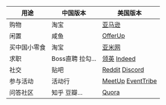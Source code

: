 | 用途         | 中国版本         | 美国版本                                                     |
| ------------ | ---------------- | ------------------------------------------------------------ |
| 购物         | 淘宝             | [亚马逊](https://www.amazon.com/)                            |
| 闲置         | 咸鱼             | [OfferUp](https://offerup.com/)                              |
| 买中国小零食 | 淘宝             | [亚米网](https://www.yamibuy.com/zh)                         |
| 求职         | Boss直聘 拉勾... | [领英](https://in.linkedin.com)   [Indeed](https://www.indeed.com) |
| 社交         | 贴吧             | [Reddit](https://www.redditinc.com)  [Discord](https://www.discord.app) |
| 参与活动     | 活动行           | [MeetUp](https://www.meetup.com)   [EventTribe](https://www.eventbrite.com) |
| 问答社区     | 知乎 豆瓣…       | [Quora](https://www.quora.com/)                              |

